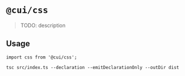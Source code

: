 # `@cui/css`

> TODO: description

## Usage

```
import css from '@cui/css';

```

```shell
tsc src/index.ts --declaration --emitDeclarationOnly --outDir dist
```

